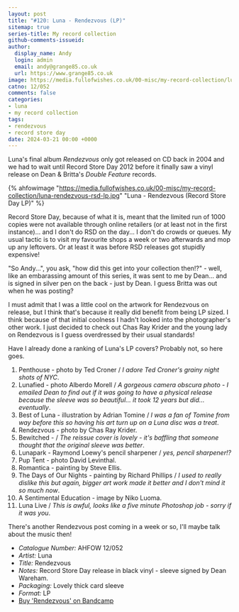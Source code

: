 ```yaml
---
layout: post
title: "#120: Luna - Rendezvous (LP)"
sitemap: true
series-title: My record collection
github-comments-issueid:
author:
  display_name: Andy
  login: admin
  email: andy@grange85.co.uk
  url: https://www.grange85.co.uk
image: https://media.fullofwishes.co.uk/00-misc/my-record-collection/luna-rendezvous-rsd-lp.jpg
catno: 12/052
comments: false
categories:
- luna
- my record collection
tags:
- rendezvous
- record store day
date: 2024-03-21 00:00 +0000
---
```

Luna's final album _Rendezvous_ only got released on CD back in 2004 and we had to wait until Record Store Day 2012 before it finally saw a vinyl release on Dean & Britta's _Double Feature_ records.

{% ahfowimage "https://media.fullofwishes.co.uk/00-misc/my-record-collection/luna-rendezvous-rsd-lp.jpg" "Luna - Rendezvous (Record Store Day LP)" %}

Record Store Day, because of what it is, meant that the limited run of 1000 copies were not available through online retailers (or at least not in the first instance)... and I don't do RSD on the day... I don't do crowds or queues. My usual tactic is to visit my favourite shops a week or two afterwards and mop up any leftovers. Or at least it was before RSD releases got stupidly expensive!

"So Andy...", you ask, "how did this get into your collection then!?" - well, like an embarassing amount of this series, it was sent to me by Dean... and is signed in silver pen on the back - just by Dean. I guess Britta was out when he was posting?

I must admit that I was a little cool on the artwork for Rendezvous on release, but I think that's because it really did benefit from being LP sized. I think because of that initial coolness I hadn't looked into the photographer's other work. I just decided to check out Chas Ray Krider and the young lady on Rendezvous is I guess overdressed by their usual standards!

Have I already done a ranking of Luna's LP covers? Probably not, so here goes.

1. Penthouse - photo by Ted Croner /  _I adore Ted Croner's grainy night shots of NYC_.
2. Lunafied - photo Alberdo Morell /  _A gorgeous camera obscura photo - I emailed Dean to find out if it was going to have a physical release because the sleeve was so beautiful... it took 12 years but did... eventually_.
3. Best of Luna - illustration by Adrian Tomine / _I was a fan of Tomine from way before this so having his art turn up on a Luna disc was a treat_.
4. Rendezvous - photo by Chas Ray Krider.
5. Bewitched -  / _The reissue cover is lovely - it's baffling that someone thought that the original sleeve was better_.
6. Lunapark - Raymond Loewy's pencil sharpener / _yes, pencil sharpener!?_
7. Pup Tent - photo David Levinthal.
8. Romantica - painting by Steve Ellis.
9. The Days of Our Nights - painting by Richard Phillips / _I used to really dislike this but again, bigger art work made it better and I don't mind it so much now_.
10. A Sentimental Education - image by Niko Luoma.
11. Luna Live / _This is awful, looks like a five minute Photoshop job - sorry if it was you_.

There's another Rendezvous post coming in a week or so, I'll maybe talk about the music then!

 - *Catalogue Number:* AHFOW 12/052
 - *Artist:* Luna
 - *Title:* Rendezvous
 - *Notes:* Record Store Day release in black vinyl - sleeve signed by Dean Wareham.
 - *Packaging:* Lovely thick card sleeve
 - *Format:* LP
 - [Buy 'Rendezvous' on Bandcamp](https://luna.bandcamp.com/album/rendezvous)

